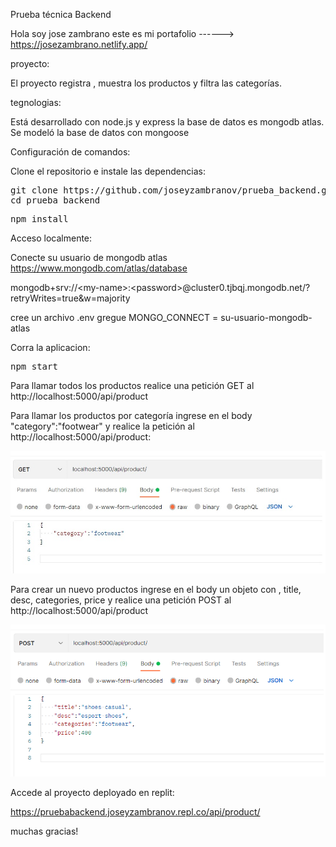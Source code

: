 Prueba técnica Backend

Hola soy jose zambrano este es mi portafolio ------> https://josezambrano.netlify.app/

proyecto:

El proyecto registra , muestra los productos y filtra las categorías.

tegnologias: 

Está desarrollado con node.js y express la base de datos es mongodb atlas. Se modeló la base de datos con mongoose

Configuración de comandos:

Clone el repositorio e instale las dependencias:

<pre>git clone https://github.com/joseyzambranov/prueba_backend.git
<span class="pl-c1">cd</span> prueba_backend</pre>

<pre>npm install</pre>


Acceso localmente:

Conecte su usuario de mongodb atlas https://www.mongodb.com/atlas/database


<td class="leafygreen-ui-7razhx">mongodb+srv://&lt;my-name&gt;:&lt;password&gt;@cluster0.tjbqj.mongodb.net/?retryWrites=true&amp;w=majority</td> 


cree un archivo .env gregue MONGO_CONNECT = su-usuario-mongodb-atlas

Corra la aplicacion:

<pre>npm start</pre>


Para llamar todos los productos realice una petición GET al http://localhost:5000/api/product

Para llamar los productos por categoría ingrese en el body "category":"footwear" y realice la petición al http://localhost:5000/api/product:

![Screenshot](imgget.png)

Para crear un nuevo productos ingrese en el body un objeto con , title, desc, categories, price y realice una petición POST al http://localhost:5000/api/product 

![Screenshot](imgpost.png)


Accede al proyecto deployado en replit:

https://pruebabackend.joseyzambranov.repl.co/api/product/


muchas gracias!







